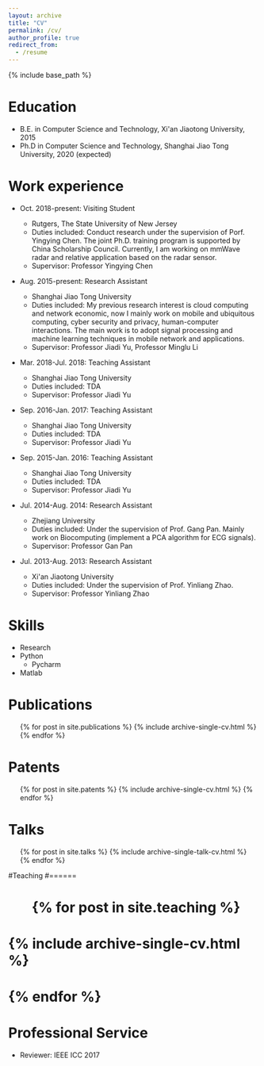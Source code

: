 ```yaml
---
layout: archive
title: "CV"
permalink: /cv/
author_profile: true
redirect_from:
  - /resume
---
```


{% include base_path %}

Education
======
* B.E. in Computer Science and Technology, Xi'an Jiaotong University, 2015
* Ph.D in Computer Science and Technology, Shanghai Jiao Tong University, 2020 (expected)

Work experience
======
* Oct. 2018-present: Visiting Student
  * Rutgers, The State University of New Jersey
  * Duties included: Conduct research under the supervision of Porf. Yingying Chen. The joint Ph.D. training program is supported by China Scholarship Council. Currently, I am working on mmWave radar and relative application based on the radar sensor.
  * Supervisor: Professor Yingying Chen

* Aug. 2015-present: Research Assistant
  * Shanghai Jiao Tong University
  * Duties included: My previous research interest is cloud computing and network economic, now I mainly work on mobile and ubiquitous computing, cyber security and privacy, human-computer interactions. The main work is to adopt signal processing and machine learning techniques in mobile network and applications.
  * Supervisor: Professor Jiadi Yu, Professor Minglu Li

* Mar. 2018-Jul. 2018: Teaching Assistant
  * Shanghai Jiao Tong University
  * Duties included: TDA
  * Supervisor: Professor Jiadi Yu

* Sep. 2016-Jan. 2017: Teaching Assistant
  * Shanghai Jiao Tong University
  * Duties included: TDA
  * Supervisor: Professor Jiadi Yu

* Sep. 2015-Jan. 2016: Teaching Assistant
  * Shanghai Jiao Tong University
  * Duties included: TDA
  * Supervisor: Professor Jiadi Yu

* Jul. 2014-Aug. 2014: Research Assistant
  * Zhejiang University
  * Duties included: Under the supervision of Prof. Gang Pan. Mainly work on Biocomputing (implement a PCA algorithm for ECG signals).
  * Supervisor: Professor Gan Pan

* Jul. 2013-Aug. 2013: Research Assistant
  * Xi'an Jiaotong University
  * Duties included: Under the supervision of Prof. Yinliang Zhao.
  * Supervisor: Professor Yinliang Zhao


Skills
======
* Research
* Python
  * Pycharm
* Matlab

Publications
======
  <ul>{% for post in site.publications %}
    {% include archive-single-cv.html %}
  {% endfor %}</ul>

Patents
======
  <ul>{% for post in site.patents %}
    {% include archive-single-cv.html %}
  {% endfor %}</ul>

  
Talks
======
  <ul>{% for post in site.talks %}
    {% include archive-single-talk-cv.html %}
  {% endfor %}</ul>
  
#Teaching
#======
#  <ul>{% for post in site.teaching %}
#    {% include archive-single-cv.html %}
#  {% endfor %}</ul>
  
Professional Service
======
* Reviewer: IEEE ICC 2017
